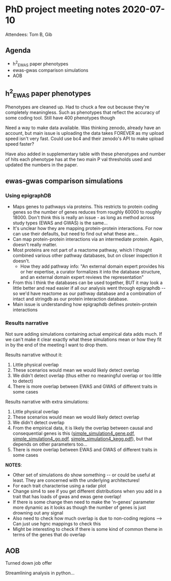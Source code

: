 # PhD project meeting notes 2020-07-10

Attendees: Tom B, Gib

## Agenda

* h<sup>2</sup><sub>EWAS</sub> paper phenotypes
* ewas-gwas comparison simulations
* AOB

## h<sup>2</sup><sub>EWAS</sub> paper phenotypes

Phenotypes are cleaned up. Had to chuck a few out because they're completely meaningless. Such as phenotypes that reflect the accuracy of some coding tool. Still have 400 phenotypes though

Need a way to make data available. Was thinking zenodo, already have an account, but main issue is uploading the data takes FOREVER as my upload speed isn't very fast. Could use bc4 and their zenodo's API to make upload speed faster? 

Have also added in supplementary table with these phenotypes and number of hits each phenotype has at the two main P val thresholds used and updated the numbers in the paper.

## ewas-gwas comparison simulations

### Using epigraphDB

* Maps genes to pathways via proteins. This restricts to protein coding genes so the number of genes reduces from roughly 60000 to roughly 18000. Don't think this is really an issue - as long as method across study types (EWAS and GWAS) is the same...
* It's unclear how they are mapping protein-protein interactions. For now can use their defaults, but need to find out what these are...
* Can map protein-protein interactions via an intermediate protein. Again, doesn't really matter.
* Most proteins are not part of a reactome pathway, which I thought combined various other pathway databases, but on closer inspection it doesn't. 
	+ How they add pathway info: "An external domain expert provides his or her expertise, a curator formalizes it into the database structure, and an external domain expert reviews the representation"
* From this I think the databases can be used together, BUT it may look a little better and read easier if all our analysis went through epigraphdb -- so we'd have reactome as our pathway database and a combination of intact and stringdb as our protein interaction database.
* Main issue is understanding how epigraphdb defines protein-protein interactions

### Results narrative

Not sure adding simulations containing actual empirical data adds much. If we can't make it clear exactly what these simulations mean or how they fit in by the end of the meeting I want to drop them.

Results narrative without it:
1. Little physical overlap
2. These scenarios would mean we would likely detect overlap
3. We didn't detect overlap (thus either no meaningful overlap or too little to detect)
4. There is more overlap between EWAS and GWAS of different traits in some cases

Results narrative with extra simulations:
1. Little physical overlap
2. These scenarios would mean we would likely detect overlap
3. We didn't detect overlap
4. From the empirical data, it is likely the overlap between causal and consequential genes is this ([simple_simulation4_gene.pdf](simple_simulation4_gene.pdf), [simple_simulation4_go.pdf](simple_simulation4_go.pdf), [simple_simulation4_kegg.pdf](simple_simulation4_kegg.pdf)), but that depends on other parameters too...
5. There is more overlap between EWAS and GWAS of different traits in some cases

__NOTES__:

- Other set of simulations do show something -- or could be useful at least. They are concerned with the underlying architectures! 
- For each trait characterise using a radar plot
- Change sim4 to see if you get different distributions when you add in a trait that has loads of gwas and ewas gene overlap! 
- If there is some change then need to make the 'n-genes' parameter more dynamic as it looks as though the number of genes is just drowning out any signal
- Also need to check how much overlap is due to non-coding regions --> Can just use hgnc mappings to check this
- Might be interesting to check if there is some kind of common theme in terms of the genes that do overlap


## AOB 

Turned down job offer

Streamlining analysis in python...